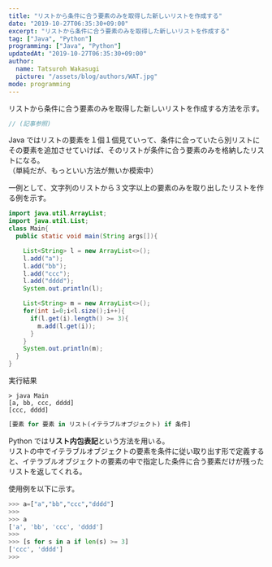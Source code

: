 ```yaml
---
title: "リストから条件に合う要素のみを取得した新しいリストを作成する"
date: "2019-10-27T06:35:30+09:00"
excerpt: "リストから条件に合う要素のみを取得した新しいリストを作成する"
tag: ["Java", "Python"]
programming: ["Java", "Python"]
updatedAt: "2019-10-27T06:35:30+09:00"
author:
  name: Tatsuroh Wakasugi
  picture: "/assets/blog/authors/WAT.jpg"
mode: programming
---
```


リストから条件に合う要素のみを取得した新しいリストを作成する方法を示す。

<div class="note_content_by_programming_language" id="note_content_Java">

```java
// (記事参照)
```

Java ではリストの要素を１個１個見ていって、条件に合っていたら別リストにその要素を追加させていけば、そのリストが条件に合う要素のみを格納したリストになる。  
（単純だが、もっといい方法が無いか模索中）

一例として、文字列のリストから３文字以上の要素のみを取り出したリストを作る例を示す。

```java
import java.util.ArrayList;
import java.util.List;
class Main{
  public static void main(String args[]){

    List<String> l = new ArrayList<>();
    l.add("a");
    l.add("bb");
    l.add("ccc");
    l.add("dddd");
    System.out.println(l);

    List<String> m = new ArrayList<>();
    for(int i=0;i<l.size();i++){
      if(l.get(i).length() >= 3){
        m.add(l.get(i));
      }
    }
    System.out.println(m);
  }
}
```

実行結果

```
> java Main
[a, bb, ccc, dddd]
[ccc, dddd]
```

</div>
<div class="note_content_by_programming_language" id="note_content_Python">

```python
[要素 for 要素 in リスト(イテラブルオブジェクト) if 条件]
```

Python では**リスト内包表記**という方法を用いる。  
リストの中でイテラブルオブジェクトの要素を条件に従い取り出す形で定義すると、イテラブルオブジェクトの要素の中で指定した条件に合う要素だけが残ったリストを返してくれる。

使用例を以下に示す。

```python
>>> a=["a","bb","ccc","dddd"]
>>>
>>> a
['a', 'bb', 'ccc', 'dddd']
>>>
>>> [s for s in a if len(s) >= 3]
['ccc', 'dddd']
>>>
```

</div>
